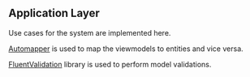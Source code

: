 ﻿## Application Layer

Use cases for the system are implemented here.

[Automapper](https://automapper.readthedocs.io/en/latest/index.html) is used to map the viewmodels to entities and vice versa.

[FluentValidation](https://fluentvalidation.net/) library is used to perform model validations.

